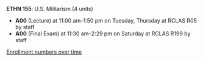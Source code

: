 **ETHN 155**: U.S. Militarism (4 units)

- **A00** (Lecture) at 11:00 am–1:50 pm on Tuesday, Thursday at RCLAS R05 by staff
- **A00** (Final Exam) at 11:30 am–2:29 pm on Saturday at RCLAS R199 by staff

[Enrollment numbers over time](./ETHN155.tsv)

